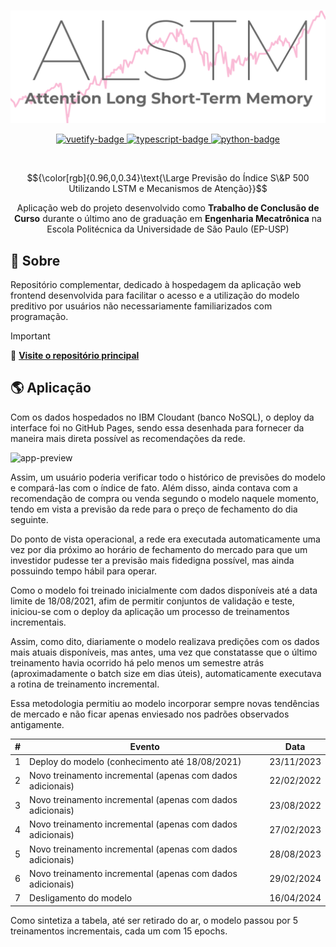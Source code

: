 
<br />

<p align="center">
  <img src="./misc/alstm-logo-pink.svg" alt="alstm-logo" width="550px" />
</p>

<p align="center">  
  <a href="https://vuetifyjs.com/en/">
    <img src="https://img.shields.io/badge/Vuetify%203.4.2-1867C0?style=for-the-badge&logo=vuetify&logoColor=AEDDFF" alt="vuetify-badge" />
  </a>
  <a href="https://www.typescriptlang.org/">
    <img src="https://img.shields.io/badge/typescript%205.2.0-%23007ACC.svg?style=for-the-badge&logo=typescript&logoColor=white" alt="typescript-badge" />
  </a>
  <a href="https://www.ibm.com/products/cloudant">
    <img src="https://img.shields.io/badge/IBM%20Cloudant-1261FE?style=for-the-badge&logo=IBM%20Cloud&logoColor=white" alt="python-badge" />
  </a>
</p>

<br />

<p align="center">$${\color[rgb]{0.96,0,0.34}\text{\Large Previsão do Índice S\&P 500 Utilizando LSTM e Mecanismos de Atenção}}$$</p>

<p align="center">
Aplicação web do projeto desenvolvido como <b>Trabalho de Conclusão de Curso</b> durante o último ano de graduação em <b>Engenharia Mecatrônica</b> na Escola Politécnica da Universidade de São Paulo (EP-USP)
</p>

## 📜 Sobre

Repositório complementar, dedicado à hospedagem da aplicação web frontend desenvolvida para facilitar o acesso e a utilização do modelo preditivo por usuários não necessariamente familiarizados com programação.

> [!IMPORTANT]
> 🧠 **[Visite o repositório principal](https://github.com/gvmossato/alstm-stock-market)**

## 🌎 Aplicação

Com os dados hospedados no IBM Cloudant (banco NoSQL), o deploy da interface foi no GitHub Pages, sendo essa desenhada para fornecer da maneira mais direta possível as recomendações da rede.

<img src="./misc/app-preview.gif" alt="app-preview" />

Assim, um usuário poderia verificar todo o histórico de previsões do modelo e compará-las com o índice de fato. Além disso, ainda contava com a recomendação de compra ou venda segundo o modelo naquele momento, tendo em vista a previsão da rede para o preço de fechamento do dia seguinte.

Do ponto de vista operacional, a rede era executada automaticamente uma vez por dia próximo ao horário de fechamento do mercado para que um investidor pudesse ter a previsão mais fidedigna possível, mas ainda possuindo tempo hábil para operar.

Como o modelo foi treinado inicialmente com dados disponíveis até a data limite de 18/08/2021, afim de permitir conjuntos de validação e teste, iniciou-se com o deploy da aplicação um processo de treinamentos incrementais.

Assim, como dito, diariamente o modelo realizava predições com os dados mais atuais disponíveis, mas antes, uma vez que constatasse que o último treinamento havia ocorrido há pelo menos um semestre atrás (aproximadamente o batch size em dias úteis), automaticamente executava a rotina de treinamento incremental.

Essa metodologia permitiu ao modelo incorporar sempre novas tendências de mercado e não ficar apenas enviesado nos padrões observados antigamente.

| \# | Evento                                                      | Data          |
|----|-------------------------------------------------------------|---------------|
| 1  | Deploy do modelo (conhecimento até 18/08/2021)              | 23/11/2023    |
| 2  | Novo treinamento incremental (apenas com dados adicionais)  | 22/02/2022    |
| 3  | Novo treinamento incremental (apenas com dados adicionais)  | 23/08/2022    |
| 4  | Novo treinamento incremental (apenas com dados adicionais)  | 27/02/2023    |
| 5  | Novo treinamento incremental (apenas com dados adicionais)  | 28/08/2023    |
| 6  | Novo treinamento incremental (apenas com dados adicionais)  | 29/02/2024    |
| 7  | Desligamento do modelo                                      | 16/04/2024    |

Como sintetiza a tabela, até ser retirado do ar, o modelo passou por 5 treinamentos incrementais, cada um com 15 epochs.
